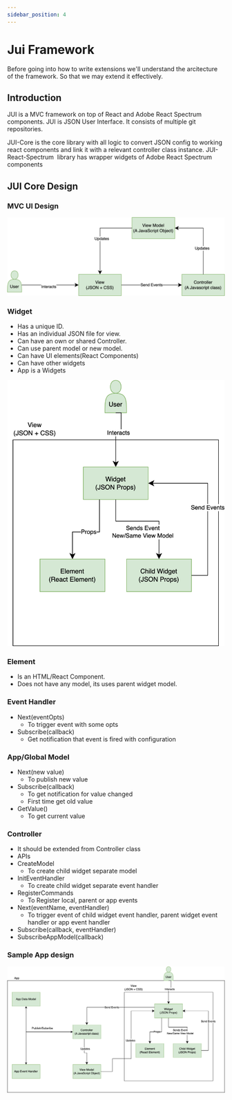 ```yaml
---
sidebar_position: 4
---
```

# Jui Framework

Before going into how to write extensions we'll understand the arcitecture of the framework.
So that we may extend it effectively.

## Introduction

JUI is a MVC framework on top of React and Adobe React Spectrum components. JUI is JSON User Interface. It consists of multiple git repositories.

JUI-Core is the core library with all logic to convert JSON config to working react components and link it with a relevant controller class instance.
JUI-React-Spectrum  library has wrapper widgets of Adobe React Spectrum components

## JUI Core Design

### MVC UI Design

![Alt text](./imgs/jui-mvc-flow.png)

### Widget

- Has a unique ID.
- Has an individual JSON file for view.
- Can have an own or shared Controller.
- Can use parent model or new model.
- Can have UI elements(React Components)
- Can have other widgets
- App is a Widgets

![Alt text](./imgs/jui-widget.png)

### Element

- Is an HTML/React Component.
- Does not have any model, its uses parent widget model.

### Event Handler

- Next(eventOpts)
  - To trigger event with some opts
- Subscribe(callback)
  - Get notification that event is fired with configuration

### App/Global Model

- Next(new value)
  - To publish new value
- Subscribe(callback)
  - To get notification for value changed
  - First time get old value
- GetValue()
  - To get current value

### Controller

- It should be extended from Controller class
- APIs
- CreateModel
  - To create child widget separate model
- InitEventHandler
  - To create child widget separate event handler
- RegisterCommands
  - To Register local, parent or app events
- Next(eventName, eventHandler)
  - To trigger event of child widget event handler, parent widget event handler or app event handler
- Subscribe(callback, eventHandler)
- SubscribeAppModel(callback)

### Sample App design

![Alt text](./imgs/jui-sample-app.png)
